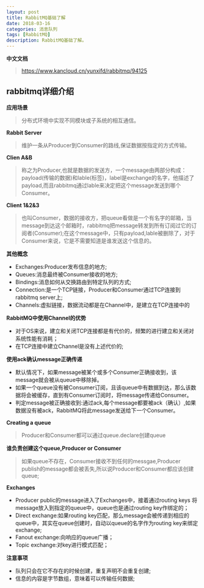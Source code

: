 ```yaml
---
layout: post
title: RabbitMQ基础了解
date: 2018-03-16
categories: 消息队列
tags: [RabbitMQ]
description: RabbitMQ基础了解。
---
```


**中文文档**
> https://www.kancloud.cn/yunxifd/rabbitmq/94125

## rabbitmq详细介绍

**应用场景**
> 分布式环境中实现不同模块或子系统的相互通信。

**Rabbit Server**
> 维护一条从Producer到Consumer的路线,保证数据按指定的方式传输。

**Clien A&B**
> 称之为Producer,也就是数据的发送方，一个message由两部分构成：payload(传输的数据)和lable(标签)，label是exchange的名字，他描述了payload,而且rabbitmq通过lable来决定把这个message发送到哪个Consumer。

**Client 1&2&3**
>也叫Consumer，数据的接收方，把queue看做是一个有名字的邮箱，当message到达这个邮箱时，rabbitmq把message转发到所有订阅过它的订阅者(Consumer);在这个message中，只有payload,lable被删除了，对于Consumer来说，它是不需要知道是谁发送这个信息的。

**其他概念**
- Exchanges:Producer发布信息的地方;
- Queues:消息最终被Consumer接收的地方;
- Bindings:消息如何从交换路由到特定队列的方式;
- Connection:是一个TCP链接，Producer和Consumer通过TCP连接到rabbitmq server上;
- Channels:虚拟链接，数据流动都是在Channel中，是建立在TCP连接中的

**RabbitMQ中使用Channel的优势**
- 对于OS来说，建立和关闭TCP连接都是有代价的，频繁的进行建立和关闭对系统性能有消耗；
- 在TCP连接中建立Channel是没有上述代价的;

**使用ack确认message正确传递**
- 默认情况下，如果message被某个或多个Consumer正确接收到，该message就会被从queue中移除掉。
- 如果一个queue没有被Consumer订阅，且该queue中有数据到达，那么该数据将会被缓存，直到有Consumer订阅时，将message传递给Consumer。
- 判定message被正确接收到:通过ack,每个message都要被ack（确认）,如果数据没有被ack，RabbitMQ将此message发送给下一个Consumer。

**Creating a queue**
> Producer和Consumer都可以通过queue.declare创建queue

**谁负责创建这个queue,Producer or Consumer**
> 如果queue不存在，Consumer接收不到任何的messgae,Producer publish的message都会被丢失,所以说Producer和Consumer都应该创建queue;

**Exchanges**
- Producer public的message进入了Exchanges中，接着通过routing keys 将message放入到指定的queue中，queue也是通过routing key作绑定的；
- Direct exchange:如果routing key匹配，那么message会被传递到相应的queue中，其实在queue创建时，自动以queue的名字作为routing key来绑定exchange;
- Fanout exchange:向响应的queue广播；
- Topic exchange:对key进行模式匹配；

**注意事项**
- 队列只会在它不存在的时候创建，重复声明不会重复创建;
- 信息的内容是字节数组，意味着可以传输任何数据;